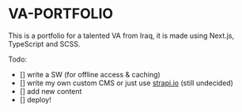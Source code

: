 # VA-PORTFOLIO

This is a portfolio for a talented VA from Iraq, it is made using Next.js, TypeScript and SCSS.

Todo:
- [] write a SW (for offline access & caching)
- [] write my own custom CMS or just use [strapi.io](https://strapi.io) (still undecided)
- [] add new content
- [] deploy!
